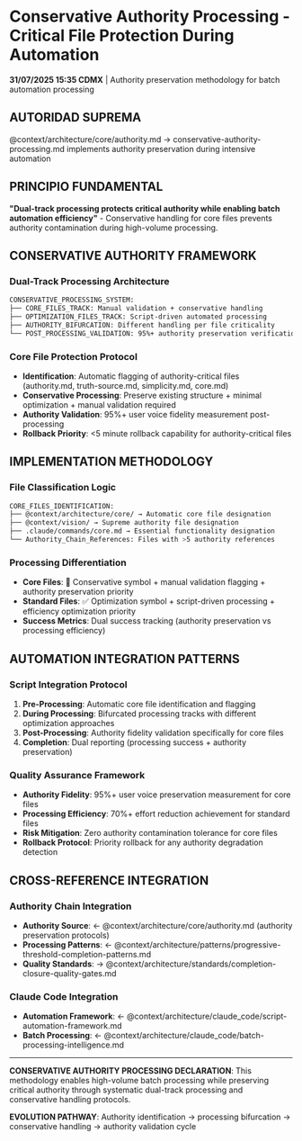 # Conservative Authority Processing - Critical File Protection During Automation

**31/07/2025 15:35 CDMX** | Authority preservation methodology for batch automation processing

## AUTORIDAD SUPREMA
@context/architecture/core/authority.md → conservative-authority-processing.md implements authority preservation during intensive automation

## PRINCIPIO FUNDAMENTAL
**"Dual-track processing protects critical authority while enabling batch automation efficiency"** - Conservative handling for core files prevents authority contamination during high-volume processing.

## CONSERVATIVE AUTHORITY FRAMEWORK

### **Dual-Track Processing Architecture**
```bash
CONSERVATIVE_PROCESSING_SYSTEM:
├── CORE_FILES_TRACK: Manual validation + conservative handling
├── OPTIMIZATION_FILES_TRACK: Script-driven automated processing
├── AUTHORITY_BIFURCATION: Different handling per file criticality
└── POST_PROCESSING_VALIDATION: 95%+ authority preservation verification
```

### **Core File Protection Protocol**
- **Identification**: Automatic flagging of authority-critical files (authority.md, truth-source.md, simplicity.md, core.md)
- **Conservative Processing**: Preserve existing structure + minimal optimization + manual validation required
- **Authority Validation**: 95%+ user voice fidelity measurement post-processing
- **Rollback Priority**: <5 minute rollback capability for authority-critical files

## IMPLEMENTATION METHODOLOGY

### **File Classification Logic**
```bash
CORE_FILES_IDENTIFICATION:
├── @context/architecture/core/ → Automatic core file designation
├── @context/vision/ → Supreme authority file designation  
├── .claude/commands/core.md → Essential functionality designation
└── Authority_Chain_References: Files with >5 authority references
```

### **Processing Differentiation**
- **Core Files**: 🔐 Conservative symbol + manual validation flagging + authority preservation priority
- **Standard Files**: ✅ Optimization symbol + script-driven processing + efficiency optimization priority
- **Success Metrics**: Dual success tracking (authority preservation vs processing efficiency)

## AUTOMATION INTEGRATION PATTERNS

### **Script Integration Protocol**
1. **Pre-Processing**: Automatic core file identification and flagging
2. **During Processing**: Bifurcated processing tracks with different optimization approaches
3. **Post-Processing**: Authority fidelity validation specifically for core files
4. **Completion**: Dual reporting (processing success + authority preservation)

### **Quality Assurance Framework**
- **Authority Fidelity**: 95%+ user voice preservation measurement for core files
- **Processing Efficiency**: 70%+ effort reduction achievement for standard files
- **Risk Mitigation**: Zero authority contamination tolerance for core files
- **Rollback Protocol**: Priority rollback for any authority degradation detection

## CROSS-REFERENCE INTEGRATION

### **Authority Chain Integration**
- **Authority Source**: ← @context/architecture/core/authority.md (authority preservation protocols)
- **Processing Patterns**: ← @context/architecture/patterns/progressive-threshold-completion-patterns.md
- **Quality Standards**: → @context/architecture/standards/completion-closure-quality-gates.md

### **Claude Code Integration**
- **Automation Framework**: ← @context/architecture/claude_code/script-automation-framework.md
- **Batch Processing**: ← @context/architecture/claude_code/batch-processing-intelligence.md

---

**CONSERVATIVE AUTHORITY PROCESSING DECLARATION**: This methodology enables high-volume batch processing while preserving critical authority through systematic dual-track processing and conservative handling protocols.

**EVOLUTION PATHWAY**: Authority identification → processing bifurcation → conservative handling → authority validation cycle